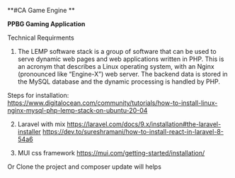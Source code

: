**#CA Game Engine **


**PPBG Gaming Application**

Technical Requirments

1. The LEMP software stack is a group of software that can be used to serve dynamic web pages and web applications written in PHP. This is an acronym that describes a Linux operating system, with an Nginx (pronounced like “Engine-X”) web server. The backend data is stored in the MySQL database and the dynamic processing is handled by PHP.

Steps for installation:
https://www.digitalocean.com/community/tutorials/how-to-install-linux-nginx-mysql-php-lemp-stack-on-ubuntu-20-04


2. Laravel with mix
https://laravel.com/docs/9.x/installation#the-laravel-installer
https://dev.to/sureshramani/how-to-install-react-in-laravel-8-54a6

3. MUI css framework
https://mui.com/getting-started/installation/

Or 
Clone the project and composer update will helps



